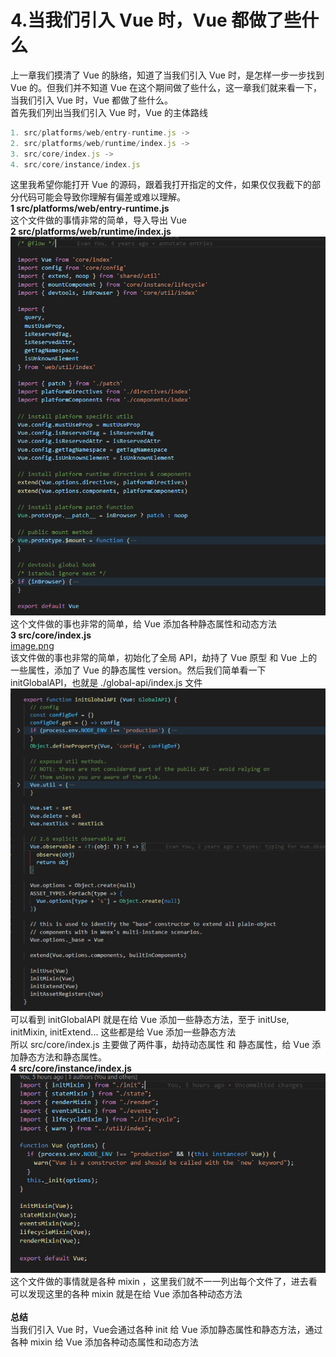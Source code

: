 # 4.当我们引入 Vue 时，Vue 都做了些什么

上一章我们摸清了 Vue 的脉络，知道了当我们引入 Vue 时，是怎样一步一步找到 Vue 的。但我们并不知道 Vue 在这个期间做了些什么，这一章我们就来看一下，当我们引入 Vue 时，Vue 都做了些什么。<br />首先我们列出当我们引入 Vue 时，Vue 的主体路线
```javascript
1. src/platforms/web/entry-runtime.js ->
2. src/platforms/web/runtime/index.js ->
3. src/core/index.js ->
4. src/core/instance/index.js
```
这里我希望你能打开 Vue 的源码，跟着我打开指定的文件，如果仅仅我截下的部分代码可能会导致你理解有偏差或难以理解。<br />**1 src/platforms/web/entry-runtime.js**<br />这个文件做的事情非常的简单，导入导出 Vue<br />**2 src/platforms/web/runtime/index.js**<br />![image.png](https://github.com/returnMaize/article/blob/master/images/4.1.png)<br />这个文件做的事也非常的简单，给 Vue 添加各种静态属性和动态方法<br />**3 src/core/index.js**<br />[image.png](https://github.com/returnMaize/article/blob/master/images/4.2.png)<br />该文件做的事也非常的简单，初始化了全局 API，劫持了 Vue 原型 和 Vue 上的一些属性，添加了 Vue 的静态属性 version。然后我们简单看一下 initGlobalAPI，也就是 ./global-api/index.js 文件<br />![image.png](https://github.com/returnMaize/article/blob/master/images/4.3.png)<br />可以看到 initGlobalAPI 就是在给 Vue 添加一些静态方法，至于 initUse, initMixin, initExtend... 这些都是给 Vue 添加一些静态方法<br />所以 src/core/index.js 主要做了两件事，劫持动态属性 和 静态属性，给 Vue 添加静态方法和静态属性。<br />**4 src/core/instance/index.js**<br />![image.png](https://github.com/returnMaize/article/blob/master/images/4.4.png)<br />这个文件做的事情就是各种 mixin ，这里我们就不一一列出每个文件了，进去看可以发现这里的各种 mixin 就是在给 Vue 添加各种动态方法<br />
<br />**总结**<br />当我们引入 Vue 时，Vue会通过各种 init 给 Vue 添加静态属性和静态方法，通过各种 mixin 给 Vue 添加各种动态属性和动态方法<br />

